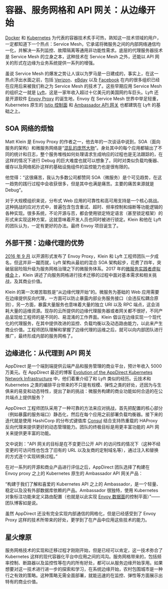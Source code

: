 # 容器、服务网格和 API 网关：从边缘开始

[Docker](https://www.docker.com/) 和 [Kubernetes](https://kubernetes.io/) 为代表的容器技术炙手可热，熟知这一技术领域的用户，一定都知道下一个热点：Service Mesh，它承诺将微服务之间的内部网络通信均一化，并解决一系列监控、故障隔离等通用非功能性需求。底层的代理服务器技术是 Service Mesh 的立身之本，这种技术在 Service Mesh 之外，还能以 API 网关的形式在边缘为业务系统提供一系列的增强。

虽说 Service Mesh 的爆发之势让人误以为罗马是一日建成的，事实上，在这一热点浮出水面之前，包括 [Verizon](https://getnelson.github.io/nelson/)、[eBday](https://fabiolb.net/) 以及 [Facebook](https://code.facebook.com/posts/1906146702752923/open-sourcing-katran-a-scalable-network-load-balancer/) 在内的很多组织已经在应用后来被我们称之为 Service Mesh 的技术了。这些早期应用 Service Mesh 的组织之一就是 [Lyft](https://www.microservices.com/talks/lyfts-envoy-monolith-service-mesh-matt-klein/)，这是一家年收入超过十亿美元的美国网约车巨头。Lyft 还是开源软件 [Envoy Proxy](https://www.envoyproxy.io/) 的诞生地，Envoy 在 Service Mesh 世界中举足轻重，Kubernetes 原生的 [Istio 控制面](https://istio.io/docs/concepts/what-is-istio/overview/) 和 [Ambassador API 网关](https://www.getambassador.io/) 也都建筑在 Lyft 的基础之上。

## SOA 网络的烦恼

Matt Klein 是 Envoy Proxy 的作者之一，他去年的一次谈话中说到，SOA（面向服务的架构）和微服务网络是“[混乱的庞然大物](https://www.microservices.com/talks/lyfts-envoy-monolith-service-mesh-matt-klein/)”。身处其中的每个应用都输出了不同的统计和日志，整个服务堆栈如何处理请求生成响应的过程也是无法跟踪的，在这样的情况下进行 Debug 的巨大难度也就可以想象了。同时对类似负载均衡器、缓存以及网络拓扑这样的基础设施组件的监控能力也是很有限的。

他觉得：“这很痛苦，我认为多数公司都赞同 SOA（微服务）是个可见趋势，在这一趋势的践行过程中会收获很多，但是其中也满是痛苦。主要的痛苦来源就是 Debug”。

对于大规模组织来说，分布式 Web 应用的可靠性和高可用支持是一个核心挑战。这种挑战的应对方式中，普遍包含包含重试、超时、频率控制和熔断等功能逻辑的各种实现。很多系统，不论开源与否，都会使用锁定特定语言（甚至锁定框架）的形式来实现这种方案，这就意味着开发人员也同时被进行锁定。Klein 和他在 Lyft 的团队认为，一定有更好的办法。最终 Envoy 项目诞生了。

## 外部干预：边缘代理的优势

[2016 年 9 月](https://eng.lyft.com/announcing-envoy-c-l7-proxy-and-communication-bus-92520b6c8191) 以开源形式发布了 Envoy Proxy，Klein 和 Lyft 工程师团队一夕成名，但这并非一蹴而就，Lyft 架构从最初的混合 SOA 架构起步，花费了四年，突破层层险阻升级为服务网格治理之下的微服务体系。2017 年的[微服务实践者虚拟峰会](https://www.microservices.com/talks/mechanics-deploying-envoy-lyft-matt-klein/)上，Klein 讲述了向服务网格进行技术迁移的过程中面对基本需求和相关挑战，及其商业价值。

Klein 的第一次艰苦取胜是“从边缘代理开始”的。微服务为基础的 Web 应用需要在边缘提供反向代理，一方面可以防止暴露内部业务服务接口（会违反松耦合原则），另一方面，暴露大量服务也意味着大量的独立 URI 以及 RPC 端点，这会消耗大量的运维资源。现存的云所提供的边缘代理服务器或者网关都不很好，不同产品呈现给工程师的是不同的、易混淆的工作界面。Klein 倡议在边缘实现一个现代化的代理服务，在其中提供改进的监控、负载均衡以及动态路由能力，以此来产生商业价值。工程师团队理解和掌握了边缘代理的运维之后，就可以向内部团队进行推广，最终形成内部的服务网格了。

## 边缘进化：从代理到 API 网关

AppDirect 是一个端到端提供云端产品和服务管理的商业平台，预计年收入 5000 万美元。在 AppDirect 最近的博客 [Evolution of the AppDirect Kubernetes Network Infrastructure](https://www.appdirect.com/blog/evolution-of-the-appdirect-kubernetes-network-infrastructure) 中，他们着重介绍了和 Lyft 类似的经历。云技术和 Kubernetes 之类的编排平台带来的不只是有规模、弹性之类的好处，还因为与生俱来的易变和动态特性，提出了新的挑战：微服务构建的商业功能如何合适的在公共端点上提供服务？

AppDirect 工程师团队采用了一种可靠的方法来应对挑战，首先把配置的核心部分（例如暴露的服务端口）静态化，然后在每个应用之前部署负载均衡器。接下来的迭代就是使用 HashiCorp 的分布式键值库 [Consul](https://www.consul.io/) 结合支持热重载的 HAProxy 反向代理来提供更好的动态管理能力。团队的终极目标是用更丰富功能的 API 网关来提供更丰富的功能。

文中说到：“API 网关的目标是在不变更已公开 API 的访问性的情况下（这种不经变更的可访问性也包含了旧有的 URL 以及友商的定制域名等），通过注入和替换的方式逐个实现转换过程。”

在对一系列的开源和商业产品进行评估之后，AppDirect 团队选择了构建在 Envoy proxy 之上的 Kubernetes 原生的 Ambassador API 网关产品：

“构建于我们了解和喜爱的 Kubernetes API 之上的 Ambassador，是一个轻量、稳定以及没有外部数据库依赖的产品。Ambassador 很独特，使用 Kubernetes 对象标注功能来定义路由配置（也就是以此实现 [Envoy 数据面](https://blog.envoyproxy.io/the-universal-data-plane-api-d15cec7a)的控制平面）”——团队博客如是说。

虽然 AppDirect 还没有完全实现内部通信的网格化，但是已经感受到了 Envoy Proxy 这样的技术所带来的好处，更学到了在产品中应用这些技术的能力。

## 星火燎原

服务网格技术的实现和迁移过程才刚刚开始，但是已经可以肯定，这一技术弥合了 Kubernetes 这样的现代容器化平台中应用之间的鸿沟。服务网格带来的，包括频率控制、断路器以及监控性等在内的所有好处，都可以从服务边缘开始享用。如果想要对这一技术进行进一步的探索和学习，在系统边缘开始，农村包围城市是一种行之有效的策略。这种策略无需全面部署，就能迅速的在监控、弹性等方面展示出特有的商业价值。